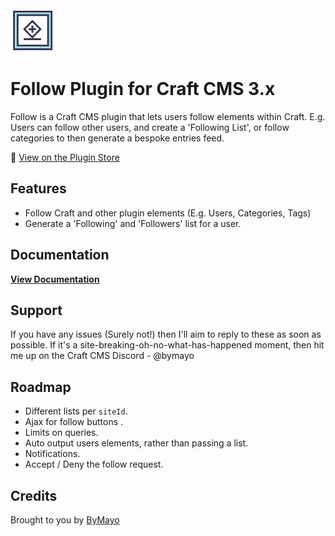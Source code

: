 <img src="https://raw.githubusercontent.com/bymayo/craft-follow/master/resources/icon.png" width="70">

# Follow Plugin for Craft CMS 3.x

Follow is a Craft CMS plugin that lets users follow elements within Craft. E.g. Users can follow other users, and create a 'Following List', or follow categories to then generate a bespoke entries feed.

🛒 [View on the Plugin Store](https://plugins.craftcms.com/follow)<br>

## Features

- Follow Craft and other plugin elements (E.g. Users, Categories, Tags)
- Generate a 'Following' and 'Followers' list for a user.

## Documentation

__[View Documentation](https://plugins.bymayo.co.uk/follow/)__

## Support

If you have any issues (Surely not!) then I'll aim to reply to these as soon as possible. If it's a site-breaking-oh-no-what-has-happened moment, then hit me up on the Craft CMS Discord - @bymayo

## Roadmap

* Different lists per `siteId`.
* Ajax for follow buttons .
* Limits on queries.
* Auto output users elements, rather than passing a list.
* Notifications.
* Accept / Deny the follow request.

## Credits

Brought to you by [ByMayo](http://bymayo.co.uk)
